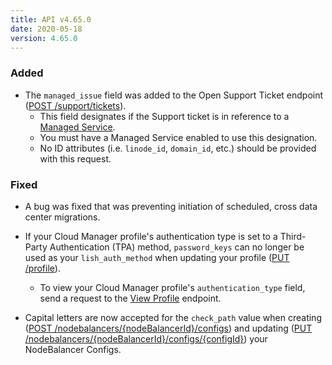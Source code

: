 ```yaml
---
title: API v4.65.0
date: 2020-05-18
version: 4.65.0
---
```


### Added

- The `managed_issue` field was added to the Open Support Ticket endpoint ([POST /support/tickets](/docs/api/support/support-ticket-open/)).
    - This field designates if the Support ticket is in reference to a [Managed Service](https://www.linode.com/products/managed/).
    - You must have a Managed Service enabled to use this designation.
    - No ID attributes (i.e. `linode_id`, `domain_id`, etc.) should be provided with this request.

### Fixed

- A bug was fixed that was preventing initiation of scheduled, cross data center migrations.

- If your Cloud Manager profile's authentication type is set to a Third-Party Authentication (TPA) method, `password_keys` can no longer be used as your `lish_auth_method` when updating your profile ([PUT /profile](/docs/api/profile/profile-update/)).
    - To view your Cloud Manager profile's `authentication_type` field, send a request to the [View Profile](/docs/api/profile/profile-view/) endpoint.

- Capital letters are now accepted for the `check_path` value when creating ([POST /nodebalancers/{nodeBalancerId}/configs](/docs/api/nodebalancers/config-create/)) and updating ([PUT /nodebalancers/{nodeBalancerId}/configs/{configId}](/docs/api/nodebalancers/config-update/)) your NodeBalancer Configs.
